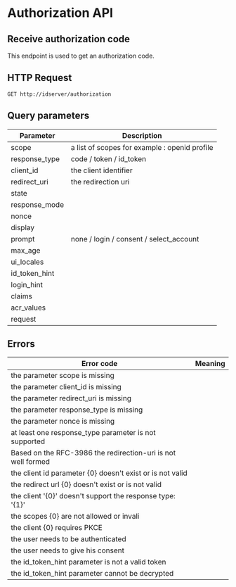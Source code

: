 # Authorization API

## Receive authorization code

This endpoint is used to get an authorization code.

## HTTP Request

`GET http://idserver/authorization`

## Query parameters

| Parameter     | Description                                   |
| ------------- | --------------------------------------------- |
| scope         | a list of scopes for example : openid profile |
| response_type | code / token / id_token                       |
| client_id     | the client identifier                         |
| redirect_uri  | the redirection uri                           |
| state         |                                               |
| response_mode |                                               |
| nonce         |                                               |
| display       |                                               |
| prompt        | none / login / consent / select_account       |
| max_age       |                                               |
| ui_locales    |                                               |
| id_token_hint |                                               |
| login_hint    |                                               |
| claims        |                                               |
| acr_values    |                                               |
| request       |                                               |

## Errors

| Error code                                                   | Meaning |
| ------------------------------------------------------------ | ------- |
| the parameter scope is missing                               |         |
| the parameter client_id is missing                           |         |
| the parameter redirect_uri is missing                        |         |
| the parameter response_type is missing                       |         |
| the parameter nonce is missing                               |         |
| at least one response_type parameter is not supported        |         |
| Based on the RFC-3986 the redirection-uri is not well formed |         |
| the client id parameter {0} doesn't exist or is not valid    |         |
| the redirect url {0} doesn't exist or is not valid           |         |
| the client '{0}' doesn't support the response type: '{1}'    |         |
| the scopes {0} are not allowed or invali                     |         |
| the client {0} requires PKCE                                 |         |
| the user needs to be authenticated                           |         |
| the user needs to give his consent                           |         |
| the id_token_hint parameter is not a valid token             |         |
| the id_token_hint parameter cannot be decrypted              |         |
